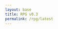 ```yaml
---
layout: base
title: RPG v0.3
permalink: /rpg/latest
---
```


<style>
.custom-alert {
    display: none;
    position: fixed;
    left: 50%;
    top: 50%;
    transform: translate(-50%, -50%);
    z-index: 1000;
}

.custom-alert button {
    background-color: transparent; /* Fully transparent background */
    display: flex; /* Use flexbox for layout */
    align-items: center; /* Center items vertically */
    justify-content: center; /* Center items horizontally */
    width: 100%; /* Adjust width to fit content */
    height: 100%; /* Adjust height to fit content */
    position: absolute; /* Position the button relative to the alert box */
}

</style>

<div id="gameContainer">
    <canvas id='gameCanvas'></canvas>
</div>

<div id="custom-alert" class="custom-alert">
    <button onclick="closeCustomAlert()" id="custom-alert-message"></button>
</div>

<script type="module">
    import GameControl from '{{site.baseurl}}/assets/js/rpg/latest/GameControl.js';

    const path = "{{site.baseurl}}";

    // Start game engine
    GameControl.start(path);
</script>
